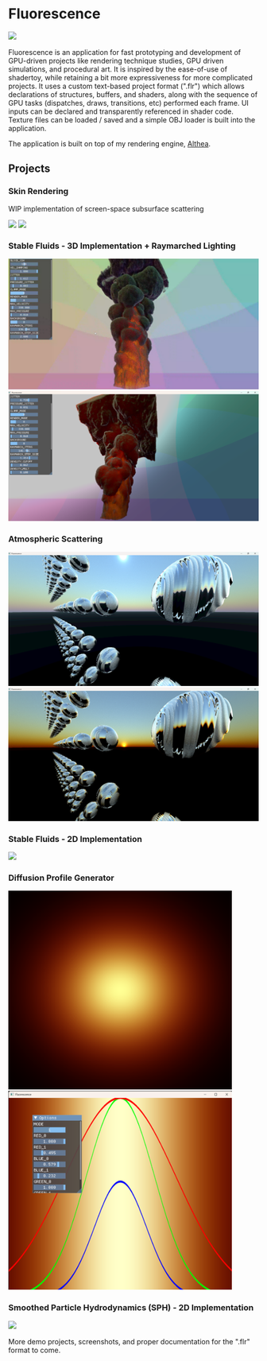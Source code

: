 # Fluorescence

<img src="https://github.com/nithinp7/Fluorescence/blob/main/Screenshots/SDF.png" width=800px/>

Fluorescence is an application for fast prototyping and development of GPU-driven projects like rendering technique studies, GPU driven simulations, and procedural art. It is inspired by the ease-of-use of shadertoy, while retaining a bit more expressiveness for more complicated projects. It uses a custom text-based project format (".flr") which allows declarations of structures, buffers, and shaders, along with the sequence of GPU tasks (dispatches, draws, transitions, etc) performed each frame. UI inputs can be declared and transparently referenced in shader code. Texture files can be loaded / saved and a simple OBJ loader is built into the application. 

The application is built on top of my rendering engine, [Althea](https://github.com/nithinp7/Althea).

## Projects

### Skin Rendering

WIP implementation of screen-space subsurface scattering

<img src="https://github.com/nithinp7/Fluorescence/blob/main/Screenshots/Skin_3_9 (1).png"/>
<img src="https://github.com/nithinp7/Fluorescence/blob/main/Screenshots/Skin_3_9 (2).png"/>

### Stable Fluids - 3D Implementation + Raymarched Lighting


<img src="https://github.com/nithinp7/Fluorescence/blob/main/Screenshots/Smoke3D.jpg"/>
<img src="https://github.com/nithinp7/Fluorescence/blob/main/Screenshots/Smoke3D_2.png"/>

### Atmospheric Scattering

<img src="https://github.com/nithinp7/Fluorescence/blob/main/Screenshots/SunSky2.png">
<img src="https://github.com/nithinp7/Fluorescence/blob/main/Screenshots/SunSky3.png">


### Stable Fluids - 2D Implementation

<img src="https://github.com/nithinp7/Fluorescence/blob/main/Screenshots/StableFluids2D.gif" width=800px/>

### Diffusion Profile Generator

<p float="left">
<img src="https://github.com/nithinp7/Fluorescence/blob/main/Projects/Skin/DiffusionProfile.png" height=400px/>
<img src="https://github.com/nithinp7/Fluorescence/blob/main/Screenshots/DiffusionSpectrum.png" height=400px/>
</p>


### Smoothed Particle Hydrodynamics (SPH) - 2D Implementation

<img src="https://github.com/nithinp7/Fluorescence/blob/main/Screenshots/SPH.gif"/>

More demo projects, screenshots, and proper documentation for the ".flr" format to come.
